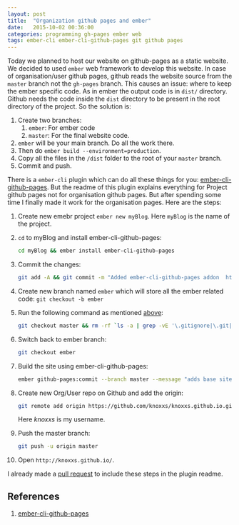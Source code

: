 ```yaml
---
layout: post
title:  "Organization github pages and ember"
date:   2015-10-02 00:36:00
categories: programming gh-pages ember web
tags: ember-cli ember-cli-github-pages git github pages 
---
```


Today we planned to host our website on github-pages as a static website. We decided to used `ember` web framework to develop this website. In case of organisation/user github pages, github reads the website source from the `master` branch not the `gh-pages` branch. This causes an issue: where to keep the ember specific code. As in ember the output code is in `dist/` directory. Github needs the code inside the `dist` directory to be present in the root directory of the project. So the solution is:

1. Create two branches:
    1. `ember`: For ember code
    2. `master`: For the final website code.
2. `ember` will be your main branch. Do all the work there.
3. Then do `ember build --environment=production`.
4. Copy all the files in the `/dist` folder to the root of your `master` branch.
5. Commit and push.

There is a `ember-cli` plugin which can do all these things for you: [ember-cli-github-pages](https://github.com/poetic/ember-cli-github-pages). But the readme of this plugin explains everything for Project github pages not for organisation github pages. But after spending some time I finally made it work for the organisation pages. Here are the steps:

1. Create new emebr project `ember new myBlog`. Here `myBlog` is the name of the project.
2. `cd` to myBlog and install ember-cli-github-pages:
    
    ```bash
    cd myBlog && ember install ember-cli-github-pages
    ```
3. Commit the changes: 
    
    ```bash
    git add -A && git commit -m "Added ember-cli-github-pages addon  https://github.com/poetic/ember-cli-github-pages"
    ```
4. Create new branch named `ember` which will store all the ember related code: `git checkout -b ember`
5. Run the following command as mentioned [above](https://github.com/poetic/ember-cli-github-pages#installation--setup):
    
    ```bash
    git checkout master && rm -rf `ls -a | grep -vE '\.gitignore|\.git|node_modules|bower_components|(^[.]{1,2}/?$)'` && git add -A && git commit -m "initialises gh-pages(in case of organisation master) commit"
    ```
6. Switch back to ember branch:
    
    ```bash
    git checkout ember
    ```
7. Build the site using ember-cli-github-pages:
    
    ```bash
    ember github-pages:commit --branch master --message "adds base site"
    ```
8. Create new Org/User repo on Github and add the origin:
    
    ```bash
    git remote add origin https://github.com/knoxxs/knoxxs.github.io.git
    ```
    Here _knoxxs_ is my username.
9. Push the master branch:
    
    ```bash
    git push -u origin master
    ```
10. Open `http://knoxxs.github.io/`.

I already made a [pull request](https://github.com/poetic/ember-cli-github-pages/pull/36) to include these steps in the plugin readme.
 
## References

1. [ember-cli-github-pages](https://github.com/poetic/ember-cli-github-pages)